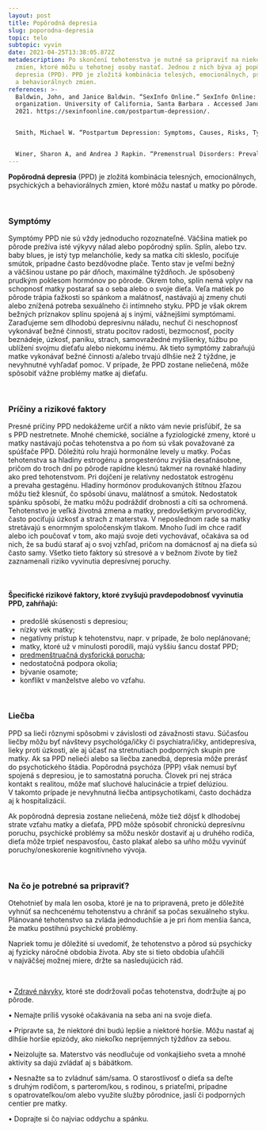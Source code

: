 ```yaml
---
layout: post
title: Popôrodná depresia
slug: poporodna-depresia
topic: telo
subtopic: vyvin
date: 2021-04-25T13:38:05.872Z
metadescription: Po skončení tehotenstva je nutné sa pripraviť na niekoľko
  zmien, ktoré môžu u tehotnej osoby nastať. Jednou z nich býva aj popôrodná
  depresia (PPD). PPD je zložitá kombinácia telesých, emocionálnych, psychických
  a behaviorálnych zmien.
references: >-
  Baldwin, John, and Janice Baldwin. “SexInfo Online.” SexInfo Online: nonprofit
  organization. University of California, Santa Barbara . Accessed January 1,
  2021. https://sexinfoonline.com/postpartum-depression/.


  Smith, Michael W. “Postpartum Depression: Symptoms, Causes, Risks, Types, Tests, Professional and Self-Care.” WebMD. WebMD, August 4, 2020. https://www.webmd.com/depression/guide/postpartum-depression.


  Winer, Sharon A, and Andrea J Rapkin. “Premenstrual Disorders: Prevalence, Etiology and Impact.” ResearchGate . The Journal of reproductive medicine, May 2006. https://www.researchgate.net/publication/7049158_Premenstrual_disorders_Prevalence_etiology_and_impact.
---
```

**Popôrodná depresia** (PPD) je zložitá kombinácia telesných, emocionálnych, psychických a behaviorálnych zmien, ktoré môžu nastať u matky po pôrode.

<br>

### Symptómy

Symptómy PPD nie sú vždy jednoducho rozoznateľné. Väčšina matiek po pôrode prežíva isté výkyvy nálad alebo popôrodný splín. Splín, alebo tzv. baby blues, je istý typ melanchólie, kedy sa matka cíti skleslo, pociťuje smútok, prípadne často bezdôvodne plače. Tento stav je veľmi bežný a väčšinou ustane po pár dňoch, maximálne týždňoch. Je spôsobený prudkým poklesom hormónov po pôrode. Okrem toho, splín nemá vplyv na schopnosť matky postarať sa o seba alebo o svoje dieťa. Veľa matiek po pôrode trápia ťažkosti so spánkom a malátnosť, nastávajú aj zmeny chuti alebo znížená potreba sexuálneho či intímneho styku. PPD je však okrem bežných príznakov splínu spojená aj s inými, vážnejšími symptómami. Zaraďujeme sem dlhodobú depresívnu náladu, nechuť či neschopnosť vykonávať bežné činnosti, stratu pocitov radosti, bezmocnosť, pocity beznádeje, úzkosť, paniku, strach, samovražedné myšlienky, túžbu po ublížení svojmu dieťaťu alebo niekomu inému. Ak tieto symptómy zabraňujú matke vykonávať bežné činnosti a/alebo trvajú dlhšie než 2 týždne, je nevyhnutné vyhľadať pomoc. V prípade, že PPD zostane neliečená, môže spôsobiť vážne problémy matke aj dieťaťu. 

<br>

### Príčiny a rizikové faktory

Presné príčiny PPD nedokážeme určiť a nikto vám nevie prisľúbiť, že sa s PPD nestretnete. Mnohé chemické, sociálne a fyziologické zmeny, ktoré u matky nastávajú počas tehotenstva a po ňom sú však považované za spúšťače PPD. Dôležitú rolu hrajú hormonálne levely u matky. Počas tehotenstva sa hladiny estrogénu a progesterónu zvýšia desaťnásobne, pričom do troch dní po pôrode rapídne klesnú takmer na rovnaké hladiny ako pred tehotenstvom. Pri dojčení je relatívny nedostatok estrogénu a prevaha gestagénu. Hladiny hormónov produkovaných štítnou žľazou môžu tiež klesnúť, čo spôsobí únavu, malátnosť a smútok. Nedostatok spánku spôsobí, že matku môžu podráždiť drobnosti a cíti sa ochromená. Tehotenstvo je veľká životná zmena a matky, predovšetkým prvorodičky, často pociťujú úzkosť a strach z materstva. V neposlednom rade sa matky stretávajú s enormným spoločenským tlakom. Mnoho ľudí im chce radiť alebo ich poučovať v tom, ako majú svoje deti vychovávať, očakáva sa od nich, že sa budú starať aj o svoj vzhľad, pričom na domácnosť aj na dieťa sú často samy. Všetko tieto faktory sú stresové a v bežnom živote by tiež zaznamenali riziko vyvinutia depresívnej poruchy. 

<br>

#### Špecifické rizikové faktory, ktoré zvyšujú pravdepodobnosť vyvinutia PPD, zahŕňajú:

* predošlé skúsenosti s depresiou;
* nízky vek matky;
* negatívny prístup k tehotenstvu, napr. v prípade, že bolo neplánované;
* matky, ktoré už v minulosti porodili, majú vyššiu šancu dostať PPD;
* [predmenštruačná dysforická porucha](https://pensive-newton-39aa56.netlify.app/predmenstruacny-syndrom-pms-a-predmenstruacna-dysforicka-porucha-pmdd/);
* nedostatočná podpora okolia;
* bývanie osamote;
* konflikt v manželstve alebo vo vzťahu.

<br>

### Liečba

PPD sa lieči rôznymi spôsobmi v závislosti od závažnosti stavu. Súčasťou liečby môžu byť návštevy psychológa/ičky či psychiatra/ičky, antidepresíva, lieky proti úzkosti, ale aj účasť na stretnutiach podporných skupín pre matky. Ak sa PPD nelieči alebo sa liečba zanedbá, depresia môže prerásť do psychotického štádia. Popôrodná psychóza (PPP) však nemusí byť spojená s depresiou, je to samostatná porucha. Človek pri nej stráca kontakt s realitou, môže mať sluchové halucinácie a trpieť delúziou. V takomto prípade je nevyhnutná liečba antipsychotikami, často dochádza aj k hospitalizácií.

Ak popôrodná depresia zostane neliečená, môže tiež dôjsť k dlhodobej strate vzťahu matky a dieťaťa, PPD môže spôsobiť chronickú depresívnu poruchu, psychické problémy sa môžu neskôr dostaviť aj u druhého rodiča, dieťa môže trpieť nespavosťou, často plakať alebo sa uňho môžu vyvinúť poruchy/oneskorenie kognitívneho vývoja.

<br>

### Na čo je potrebné sa pripraviť?

<div class='f-telo box-post'>

Otehotnieť by mala len osoba, ktoré je na to pripravená, preto je dôležité vyhnúť sa nechcenému tehotenstvu a chrániť sa počas sexuálneho styku. Plánované tehotenstvo sa zvláda jednoduchšie a je pri ňom menšia šanca, že matku postihnú psychické problémy. 

</div>

Napriek tomu je dôležité si uvedomiť, že tehotenstvo a pôrod sú psychicky aj fyzicky náročné obdobia života. Aby ste si tieto obdobia uľahčili v najväčšej možnej miere, držte sa nasledujúcich rád.

<br>

• [Zdravé návyky](https://pensive-newton-39aa56.netlify.app/zdrave-navyky-pocas-tehotenstva/), ktoré ste dodržovali počas tehotenstva, dodržujte aj po pôrode. <br>

• Nemajte príliš vysoké očakávania na seba ani na svoje dieťa. <br>

• Pripravte sa, že niektoré dni budú lepšie a niektoré horšie. Môžu nastať aj dlhšie horšie epizódy, ako niekoľko nepríjemných týždňov za sebou. <br>

• Neizolujte sa. Materstvo vás neodlučuje od vonkajšieho sveta a mnohé aktivity sa dajú zvládať aj s bábätkom. <br>

• Nesnažte sa to zvládnuť sám/sama. O starostlivosť o dieťa sa deľte s druhým rodičom, s parterom/kou, s rodinou, s priateľmi, prípadne s opatrovateľkou/om alebo využite služby pôrodnice, jaslí či podporných centier pre matky. <br>

• Doprajte si čo najviac oddychu a spánku. <br>